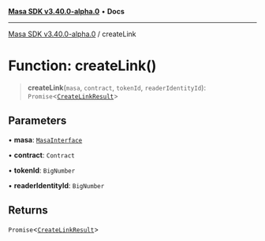 [**Masa SDK v3.40.0-alpha.0**](../README.md) • **Docs**

***

[Masa SDK v3.40.0-alpha.0](../globals.md) / createLink

# Function: createLink()

> **createLink**(`masa`, `contract`, `tokenId`, `readerIdentityId`): `Promise`\<[`CreateLinkResult`](../type-aliases/CreateLinkResult.md)\>

## Parameters

• **masa**: [`MasaInterface`](../interfaces/MasaInterface.md)

• **contract**: `Contract`

• **tokenId**: `BigNumber`

• **readerIdentityId**: `BigNumber`

## Returns

`Promise`\<[`CreateLinkResult`](../type-aliases/CreateLinkResult.md)\>
